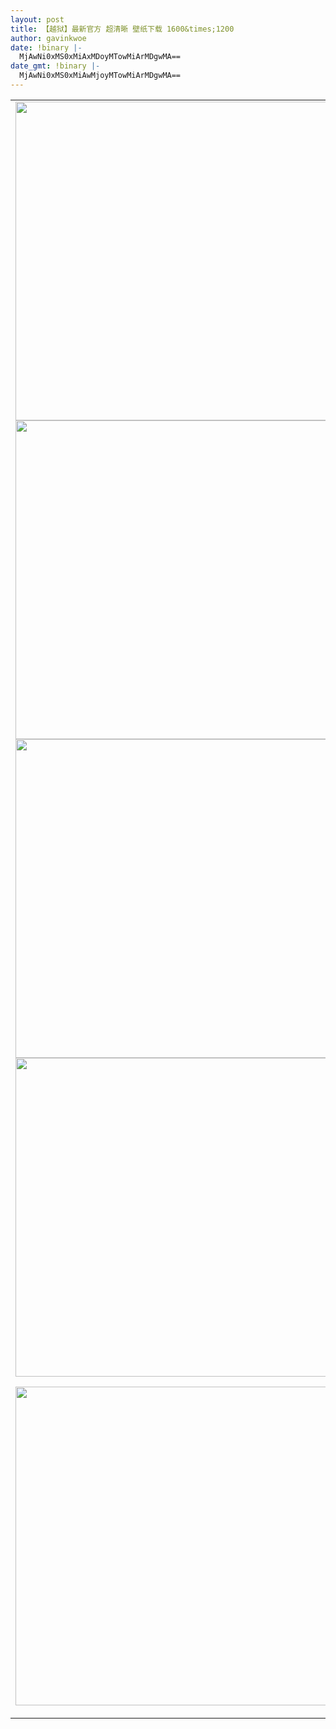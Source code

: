 ```yaml
---
layout: post
title: 【越狱】最新官方 超清晰 壁纸下载 1600&times;1200
author: gavinkwoe
date: !binary |-
  MjAwNi0xMS0xMiAxMDoyMTowMiArMDgwMA==
date_gmt: !binary |-
  MjAwNi0xMS0xMiAwMjoyMTowMiArMDgwMA==
---
```

<table cellspacing="0" cellpadding="0" width="100%" border="0">
<tbody>
<tr>
<td>
<img style="WIDTH: 510px; CURSOR: pointer" onclick="javascript:window.open(this.src);" src="http://photo4.yupoo.com/20061111/211354_144453448_ltnjorqq.jpg" onload="javascript:if(this.width>510){this.resized=true;this.style.width=510;}" border="0" resized="resized" alt="" />
 
<img style="WIDTH: 510px; CURSOR: pointer" onclick="javascript:window.open(this.src);" src="http://photo4.yupoo.com/20061111/211351_1654703382_hurqmeft.jpg" onload="javascript:if(this.width>510){this.resized=true;this.style.width=510;}" border="0" resized="resized" alt="" />
 
<img style="WIDTH: 510px; CURSOR: pointer" onclick="javascript:window.open(this.src);" src="http://photo4.yupoo.com/20061111/211349_77108895_ajwfgkmg.jpg" onload="javascript:if(this.width>510){this.resized=true;this.style.width=510;}" border="0" resized="resized" alt="" />
 
<img style="WIDTH: 510px; CURSOR: pointer" onclick="javascript:window.open(this.src);" src="http://photo4.yupoo.com/20061111/211346_440944742_cgeeibjn.jpg" onload="javascript:if(this.width>510){this.resized=true;this.style.width=510;}" border="0" resized="resized" alt="" />
 
<img style="WIDTH: 510px; CURSOR: pointer" onclick="javascript:window.open(this.src);" src="http://photo4.yupoo.com/20061111/211344_105425504_jwofwrcx.jpg" onload="javascript:if(this.width>510){this.resized=true;this.style.width=510;}" border="0" resized="resized" alt="" />            </td>        </tr>    </tbody></table>
